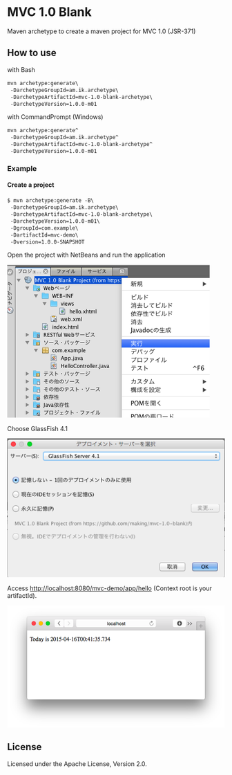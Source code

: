 # MVC 1.0 Blank

Maven archetype to create a maven project for MVC 1.0 (JSR-371)

## How to use

with Bash

    mvn archetype:generate\
     -DarchetypeGroupId=am.ik.archetype\
     -DarchetypeArtifactId=mvc-1.0-blank-archetype\
     -DarchetypeVersion=1.0.0-m01

with CommandPrompt (Windows)

    mvn archetype:generate^
     -DarchetypeGroupId=am.ik.archetype^
     -DarchetypeArtifactId=mvc-1.0-blank-archetype^
     -DarchetypeVersion=1.0.0-m01

### Example

#### Create a project

```
$ mvn archetype:generate -B\
 -DarchetypeGroupId=am.ik.archetype\
 -DarchetypeArtifactId=mvc-1.0-blank-archetype\
 -DarchetypeVersion=1.0.0-m01\
 -DgroupId=com.example\
 -DartifactId=mvc-demo\
 -Dversion=1.0.0-SNAPSHOT
```
Open the project with NetBeans and run the application

![NB01](images/run-app.png)

Choose GlassFish 4.1

![NB02](images/select-server.png)

Access [http://localhost:8080/mvc-demo/app/hello](http://localhost:8080/mvc-demo/app/hello) (Context root is your artifactId).

![NB03](images/hello.png)




## License

Licensed under the Apache License, Version 2.0.
